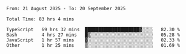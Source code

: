 <!--START_SECTION:waka-->

```abap
From: 21 August 2025 - To: 20 September 2025

Total Time: 83 hrs 4 mins

TypeScript   69 hrs 32 mins  ████████████████████▓░░░░   82.30 %
Bash         4 hrs 27 mins   █▒░░░░░░░░░░░░░░░░░░░░░░░   05.28 %
JavaScript   1 hr 57 mins    ▓░░░░░░░░░░░░░░░░░░░░░░░░   02.33 %
Other        1 hr 25 mins    ▒░░░░░░░░░░░░░░░░░░░░░░░░   01.69 %
```

<!--END_SECTION:waka-->
